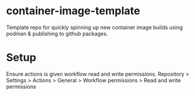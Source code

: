 # container-image-template

Template repo for quickly spinning up new container image builds using podman & publishing to github packages.

# Setup

Ensure actions is given workflow read and write permissions. Repository > Settings > Actions > General > Workflow permissions > Read and write permissions